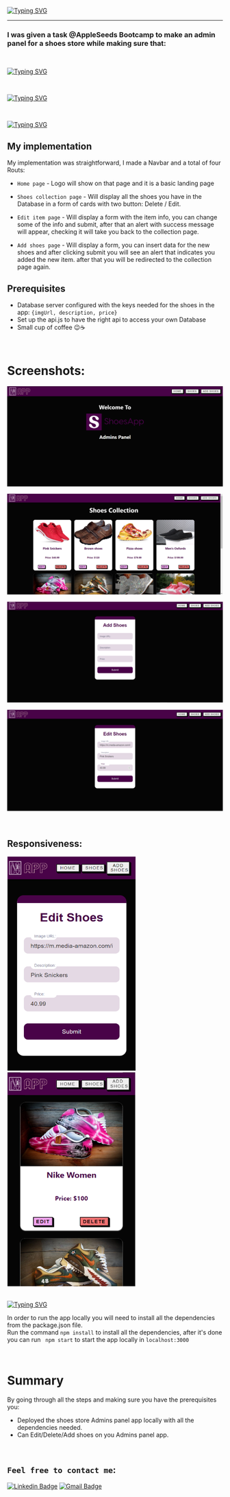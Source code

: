 [![Typing SVG](https://readme-typing-svg.demolab.com?font=Roboto&weight=900&size=40&duration=3000&pause=2000&color=A849FF&center=true&width=1000&height=90&lines=Demo+Shoes+Store;Admins+Panel)](https://git.io/typing-svg)

<hr>

### I was given a task @AppleSeeds Bootcamp to make an admin panel for a shoes store while making sure that:

<br>

[![Typing SVG](https://readme-typing-svg.demolab.com?font=Roboto&weight=900&size=16&duration=100&pause=2000&color=FF3030&repeat=false&width=1000&height=24&lines=The+user+can+Add+shoes+to+the+Database)](https://git.io/typing-svg)

<br>

[![Typing SVG](https://readme-typing-svg.demolab.com?font=Roboto&weight=900&size=16&duration=100&pause=2000&color=FF3030&repeat=false&width=1000&height=24&lines=The+user+can+Edit+shoes+from+the+Database)](https://git.io/typing-svg)

<br>

[![Typing SVG](https://readme-typing-svg.demolab.com?font=Roboto&weight=900&size=16&duration=100&pause=2000&color=FF3030&repeat=false&width=1000&height=24&lines=The+user+can+Delete+shoes+From+the+Database)](https://git.io/typing-svg)


## My implementation

My implementation was straightforward, I made a Navbar and a total of four Routs:

- `Home page` - Logo will show on that page and it is a basic landing page

- `Shoes collection page` - Will display all the shoes you have in the Database in a form of cards with two button: Delete / Edit.

- `Edit item page` - Will display a form with the item info, you can change some of the info and submit, after that an alert with success message will appear, checking it will take you back to the collection page.

- `Add shoes page` - Will display a form, you can insert data for the new shoes and after clicking submit you will see an alert that indicates you added the new item. after that you will be redirected to the collection page again.



## Prerequisites
* Database server configured with the keys needed for the shoes in the app: ```{imgUrl, description, price}```
* Set up the api.js to have the right api to access your own Database
* Small cup of coffee 😉☕



<br>

# Screenshots:
![plot](./screenshots/screenshot1.png) 

![plot](./screenshots/screenshot2.png) 

![plot](./screenshots/screenshot3.png) 

![plot](./screenshots/screenshot4.png) 

<br>

## Responsiveness:

<img src="./screenshots/screenshot5.png" width="300" height="500" />

<img src="./screenshots/screenshot6.png" width="300" height="500" />


<br>
<br>

[![Typing SVG](https://readme-typing-svg.demolab.com?font=Roboto&weight=900&size=24&duration=100&pause=2000&color=28FF2D&repeat=false&width=500&height=34&lines=Deployment)](https://git.io/typing-svg)

In order to run the app locally you will need to install all the dependencies from the package.json file.  
Run the command ``` npm install ``` to install all the dependencies, after it's done you can run ``` npm start``` to start the app locally in ```localhost:3000```


<br>


# Summary
By going through all the steps and making sure you have the prerequisites you:
- Deployed the shoes store Admins panel app locally with all the dependencies needed.
- Can Edit/Delete/Add shoes on you Admins panel app.

<br>

## `Feel free to contact me`:


[![Linkedin Badge](https://img.shields.io/badge/-Elad%20Harel-blue?style=flat-square&logo=Linkedin&logoColor=white&link&=https://www.linkedin.com/in/elad-harel-06ab61183/)](https://www.linkedin.com/in/elad-harel-06ab61183/)
[![Gmail Badge](https://img.shields.io/badge/-Eladjmc88@gmail.com-c14438?style=flat-square&logo=Gmail&logoColor=white&link=mailto:Eladjmc88@gmail.com)](mailto:benben95939@gmail.com)
